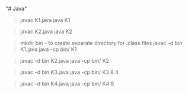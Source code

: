 "# Java" 
>javac K1.java
>java K1

>javac K2.java
>java K2

>mkdir bin - to create separate directory for .class files
>javac -d bin K1.java
>java -cp bin/ K1

>javac -d bin K2.java
>java -cp bin/ K2

>javac -d bin K3.java
>java -cp bin/ K3 8 4

>javac -d bin K4.java
>java -cp bin/ K4 8
